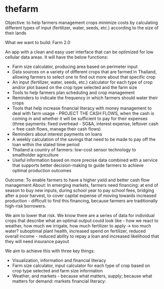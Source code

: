 # thefarm
Objective: to help farmers management crops minimize costs by calculating different types of input (fertilizer, water, seeds, etc.) according to the size of their lands

What we want to build: Farm 2.0

An app with a clean and easy user interface that can be optimized for low cellular data areas. It will have the below functions: 
- Farm size calculator, producing area based on perimeter input 
- Data sources on a variety of different crops that are farmed in Thailand, allowing farmers to select one to find out more about that specific crop 
- An input (fertilizer, water, seeds, etc.) calculator for each type of crop and/or plot based on the crop type selected and the farm size 
- Tools to help farmers plan scheduling and crop management
- Reminders to indicate the frequency in which farmers should water their crops
- Tools that help increase financial literacy with money management to deal with farm usage - PROJECT THE CASH FLOWS, when the cash is coming in and whether it will be sufficient to pay for their expenses (three payments: fixed overhead - SG&A, interest expense, leftover cash = free cash flows, manage their cash flows) 
- Reminders about interest payments on loans
- A weekly calculation of the savings that need to be made to pay off the loan within the stated time period 
- Thailand a country of farmers: low-cost sensor technology to smallholder agriculture
- Useful information based on more precise data combined with a service that supports better decision-making to guide farmers to achieve optimal production outcomes 

Outcome: To enable farmers to have a higher yield and better cash flow management
About: In emerging markets, farmers need financing: at end of season to buy new inputs, during school year to pay school fees, bridging after a poor harvest, to cover capital expense of moving towards increased production - difficult to find this financing, because farmers are traditionally high-risk borrowers. 

We aim to lower that risk. We know there are a series of data for individual crops that describe what an optimal output could look like - how we react to weather, how much we irrigate, how much fertilizer to apply → too much water? suboptimal plant health, increased spend on fertilizer, reduced overall income - reduced ability to repay a loan and increased likelihood that they will need insurance payout 

We aim to achieve this with three key things:
- Visualization, information and financial literacy
- Farm size calculator, input calculator for each type of crop based on crop type selected and farm size
information
- Weather, and markets - because what matters, supply; because what matters for demand: markets 
financial literacy:
